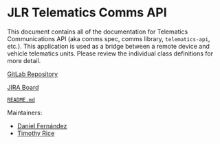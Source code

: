 JLR Telematics Comms API
============================

This document contains all of the documentation for Telematics Communications API (aka comms spec, comms library, `telematics-api`, etc.).  This application is used as a bridge between a remote device and vehicle telematics units.  Please review the individual class definitions for more detail.

[GitLab Repository](https://about.gitlab.com/)

[JIRA Board](https://www.atlassian.com/software/jira)

[`README.md`](../../README.md)

Maintainers:
* [Daniel Fernández](mailto:d.carlosfernandez@gmail.com)
* [Timothy Rice](mailto:timrice1994@gmail.com)

